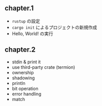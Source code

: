 ## chapter.1

- `rustup` の設定
- `cargo init` によるプロジェクトの新規作成
- Hello, World! の実行

## chapter.2

- stdin & print it
- use third-party crate (termion)
- ownership
- shadowing
- println
- bit operation
- error handling
- match
